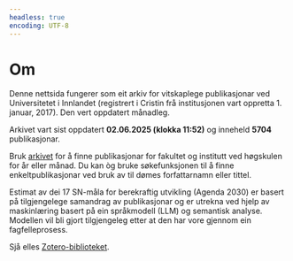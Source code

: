 ```yaml
---
headless: true
encoding: UTF-8
---
```






# Om

Denne nettsida fungerer som eit arkiv for vitskaplege publikasjonar ved 
Universitetet i Innlandet (registrert i Cristin frå institusjonen vart oppretta 1. 
januar, 2017). Den vert oppdatert månadleg.

Arkivet vart sist oppdatert **02.06.2025 (klokka 11:52)** og inneheld **5704** publikasjonar.

Bruk [arkivet](#archive) for å finne publikasjonar for fakultet og institutt ved 
høgskulen for år eller månad. Du kan òg bruke søkefunksjonen til å finne 
enkeltpublikasjonar ved bruk av til dømes forfattarnamn eller tittel.

Estimat av dei 17 SN-måla for berekraftig utvikling (Agenda 2030) er basert på 
tilgjengelege samandrag av publikasjonar og er utrekna ved hjelp av maskinlæring
basert på ein språkmodell (LLM) og semantisk analyse. Modellen vil bli gjort tilgjengeleg
etter at den har vore gjennom ein fagfelleprosess. 


Sjå elles 
[Zotero-biblioteket](https://www.zotero.org/groups/5881554/inn_archive/library).
